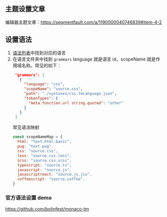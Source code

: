 ## 主题设置文章

编辑器主题文章：https://segmentfault.com/a/1190000040746839#item-4-2

## 设置语法

1. [语法列表](https://github.com/microsoft/vscode/tree/94c9ea46838a9a619aeafb7e8afd1170c967bb55/extensions)中找到对应的语言
2. 在语言文件夹中找到 `grammars` language 就是语言 id，scopeName 就是作用域名称。常见的如下：
   ```json
    "grammars": [
      {
        "language": "css",
        "scopeName": "source.css",
        "path": "./syntaxes/css.tmLanguage.json",
        "tokenTypes": {
          "meta.function.url string.quoted": "other"
        }
      }
    ]
   ```
   常见语法映射
   ```js
   const scopeNameMap = {
     html: "text.html.basic",
     pug: "text.pug",
     css: "source.css",
     less: "source.css.less",
     scss: "source.css.scss",
     typescript: "source.ts",
     javascript: "source.js",
     javascriptreact: "source.js.jsx",
     coffeescript: "source.coffee",
   }
   ```

### 官方语法设置 demo

https://github.com/bolinfest/monaco-tm
